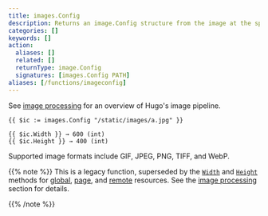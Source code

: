 ```yaml
---
title: images.Config
description: Returns an image.Config structure from the image at the specified path, relative to the working directory.
categories: []
keywords: []
action:
  aliases: []
  related: []
  returnType: image.Config
  signatures: [images.Config PATH]
aliases: [/functions/imageconfig]
---
```


See [image processing] for an overview of Hugo's image pipeline.

[image processing]: /content-management/image-processing/

```go-html-template
{{ $ic := images.Config "/static/images/a.jpg" }}

{{ $ic.Width }} → 600 (int)
{{ $ic.Height }} → 400 (int)
```

Supported image formats include GIF, JPEG, PNG, TIFF, and WebP.

{{% note %}}
This is a legacy function, superseded by the [`Width`] and [`Height`] methods for [global], [page], and [remote] resources. See the [image processing] section for details.

[`Width`]: /methods/resource/width
[`Height`]: /methods/resource/height
[global]: /getting-started/glossary/#global-resource
[image processing]: /content-management/image-processing
[page]: /getting-started/glossary/#page-resource
[remote]: /getting-started/glossary/#remote-resource
{{% /note %}}
